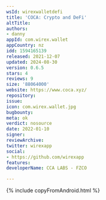 ```yaml
---
wsId: wirexwalletdefi
title: 'COCA: Crypto and DeFi'
altTitle: 
authors:
- danny
appId: com.wirex.wallet
appCountry: nz
idd: 1594165139
released: 2021-12-07
updated: 2024-08-30
version: 0.6.5
stars: 4
reviews: 9
size: '88064000'
website: https://www.coca.xyz/
repository: 
issue: 
icon: com.wirex.wallet.jpg
bugbounty: 
meta: ok
verdict: nosource
date: 2022-01-10
signer: 
reviewArchive: 
twitter: wirexapp
social:
- https://github.com/wirexapp
features: 
developerName: CCA LABS - FZCO

---
```


{% include copyFromAndroid.html %}
